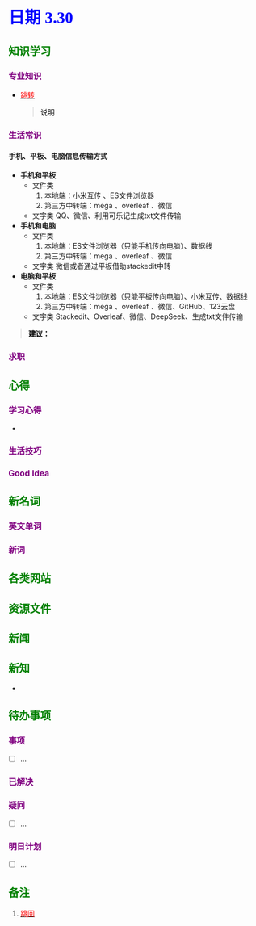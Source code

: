 ## <font color = blue face=楷体 size=6>日期 3.30 </font>

## <font color = green>知识学习 </font>
### <font color = purple>专业知识 </font>
+ <a id = "01-1">  [<font color = red>跳转</font>](#01-2)
   > <font color = o> 说明 </font>
### <font color = purple>生活常识 </font>
#### 手机、平板、电脑信息传输方式   
+ **手机和平板**  
	+ 文件类 
		1. 本地端：小米互传 、ES文件浏览器 
		3. 第三方中转端：mega 、overleaf 、微信
	+ 文字类
		 QQ、微信、利用可乐记生成txt文件传输
+ **手机和电脑**  
	+ 文件类 
		1. 本地端：ES文件浏览器（只能手机传向电脑）、数据线
		3. 第三方中转端：mega 、overleaf 、微信
	+ 文字类
		 微信或者通过平板借助stackedit中转  
+ **电脑和平板**  
	+ 文件类 
		1. 本地端：ES文件浏览器（只能平板传向电脑）、小米互传、数据线
		3. 第三方中转端：mega 、overleaf 、微信、GitHub、123云盘
	+ 文字类
		 Stackedit、Overleaf、微信、DeepSeek、生成txt文件传输
> <font color = o> **建议：**</font>		 
### <font color = purple>求职 </font>



## <font color = green>心得 </font>
### <font color = purple>学习心得 </font>
+ 
### <font color = purple>生活技巧 </font>

### <font color = purple>Good Idea </font>



## <font color = green>新名词 </font>
### <font color = purple>英文单词 </font>
### <font color = purple>新词 </font>



## <font color = green>各类网站 </font>


## <font color = green>资源文件 </font>


## <font color = green>新闻 </font>


## <font color = green>新知 </font>
+ 

## <font color = green>待办事项 </font>
### <font color = purple>事项 </font>
- [ ] ...
### <font color = purple>已解决 </font>
### <font color = purple>疑问 </font>
- [ ] ...
### <font color = purple>明日计划 </font>
- [ ] ...


## <font color = green>备注 </font>
  1. <a id ="01-2">[<font color = red>跳回</font>](#01-1)

<!--stackedit_data:
eyJoaXN0b3J5IjpbLTEyNzU1MjExNDEsLTQ1NTQ0MjA4NywtMj
AyNzE1NDIzLC03ODI5NTI5MjAsLTIwMzU0NDA3MDgsMTcwMDcx
MjgzNl19
-->